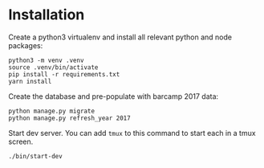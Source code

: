 


# Installation

Create a python3 virtualenv and install all relevant python and node packages:

```
python3 -m venv .venv
source .venv/bin/activate
pip install -r requirements.txt
yarn install
```

Create the database and pre-populate with barcamp 2017 data:

```
python manage.py migrate
python manage.py refresh_year 2017
```

Start dev server. You can add `tmux` to this command to start each in a tmux screen.

```
./bin/start-dev
```